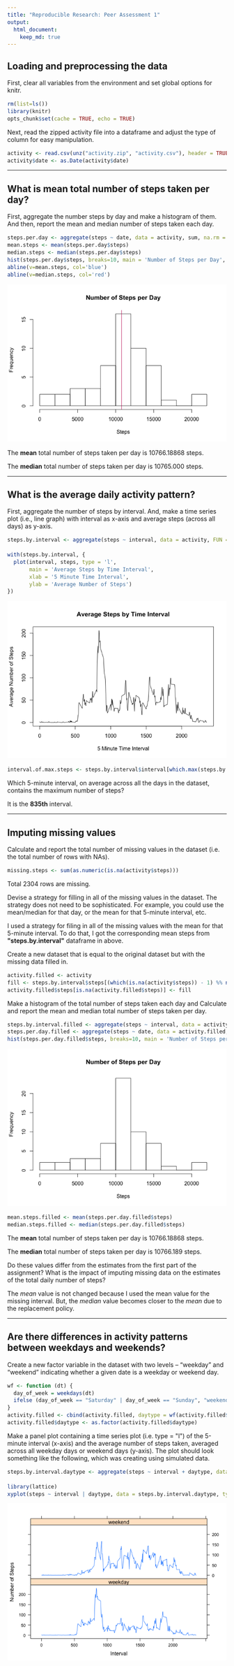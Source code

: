 ```yaml
---
title: "Reproducible Research: Peer Assessment 1"
output: 
  html_document:
    keep_md: true
---
```



## Loading and preprocessing the data

First, clear all variables from the environment and set global options for knitr.

```r
rm(list=ls())
library(knitr)
opts_chunk$set(cache = TRUE, echo = TRUE)
```

Next, read the zipped activity file into a dataframe and adjust the type of column for easy manipulation.

```r
activity <- read.csv(unz("activity.zip", "activity.csv"), header = TRUE, stringsAsFactors = FALSE)
activity$date <- as.Date(activity$date)
```

---

## What is mean total number of steps taken per day?

First, aggregate the number steps by day and make a histogram of them.
And then, report the mean and median number of steps taken each day.

```r
steps.per.day <- aggregate(steps ~ date, data = activity, sum, na.rm = TRUE)
mean.steps <- mean(steps.per.day$steps)
median.steps <- median(steps.per.day$steps)
hist(steps.per.day$steps, breaks=10, main = 'Number of Steps per Day', xlab = 'Steps')
abline(v=mean.steps, col='blue')
abline(v=median.steps, col='red')
```

![](PA1_template_files/figure-html/unnamed-chunk-2-1.png)<!-- -->

The **mean** total number of steps taken per day is 10766.18868 steps.

The **median** total number of steps taken per day is 10765.000 steps.

---

## What is the average daily activity pattern?

First, aggregate the number of steps by interval. And, make a time series plot (i.e., line graph) with interval as x-axis and average steps (across all days) as y-axis.

```r
steps.by.interval <- aggregate(steps ~ interval, data = activity, FUN = mean, na.rm = TRUE)

with(steps.by.interval, {
  plot(interval, steps, type = 'l',
       main = 'Average Steps by Time Interval',
       xlab = '5 Minute Time Interval',
       ylab = 'Average Number of Steps')
})
```

![](PA1_template_files/figure-html/unnamed-chunk-3-1.png)<!-- -->

```r
interval.of.max.steps <- steps.by.interval$interval[which.max(steps.by.interval$steps)]
```
Which 5-minute interval, on average across all the days in the dataset, contains the maximum number of steps? 

It is the **835th** interval.

---

## Imputing missing values

Calculate and report the total number of missing values in the dataset (i.e. the total number of rows with NAs).

```r
missing.steps <- sum(as.numeric(is.na(activity$steps)))
```
Total 2304 rows are missing.

Devise a strategy for filling in all of the missing values in the dataset. The strategy does not need to be sophisticated. For example, you could use the mean/median for that day, or the mean for that 5-minute interval, etc.

I used a strategy for filing in all of the missing values with the mean for that 5-minute interval. To do that, I got the corresponding mean steps from **"steps.by.interval"** dataframe in above. 

Create a new dataset that is equal to the original dataset but with the missing data filled in.


```r
activity.filled <- activity
fill <- steps.by.interval$steps[(which(is.na(activity$steps)) - 1) %% nrow(steps.by.interval) + 1] 
activity.filled$steps[is.na(activity.filled$steps)] <- fill
```

Make a histogram of the total number of steps taken each day and Calculate and report the mean and median total number of steps taken per day. 

```r
steps.by.interval.filled <- aggregate(steps ~ interval, data = activity.filled, FUN = mean)
steps.per.day.filled <- aggregate(steps ~ date, data = activity.filled, sum)
hist(steps.per.day.filled$steps, breaks=10, main = 'Number of Steps per Day', xlab = 'Steps')
```

![](PA1_template_files/figure-html/unnamed-chunk-6-1.png)<!-- -->

```r
mean.steps.filled <- mean(steps.per.day.filled$steps)
median.steps.filled <- median(steps.per.day.filled$steps)
```
The **mean** total number of steps taken per day is 10766.18868 steps.

The **median** total number of steps taken per day is 10766.189 steps.

Do these values differ from the estimates from the first part of the assignment? What is the impact of imputing missing data on the estimates of the total daily number of steps?

The *mean* value is not changed because I used the mean value for the missing interval. But, the *median* value becomes closer to the *mean* due to the replacement policy.

---

## Are there differences in activity patterns between weekdays and weekends?

Create a new factor variable in the dataset with two levels – “weekday” and “weekend” indicating whether a given date is a weekday or weekend day.

```r
wf <- function (dt) { 
  day_of_week = weekdays(dt)
  ifelse (day_of_week == "Saturday" | day_of_week == "Sunday", "weekend", "weekday")
}
activity.filled <- cbind(activity.filled, daytype = wf(activity.filled$date))
activity.filled$daytype <- as.factor(activity.filled$daytype)
```

Make a panel plot containing a time series plot (i.e. type = "l") of the 5-minute interval (x-axis) and the average number of steps taken, averaged across all weekday days or weekend days (y-axis). The plot should look something like the following, which was creating using simulated data.

```r
steps.by.interval.daytype <- aggregate(steps ~ interval + daytype, data = activity.filled, FUN = mean)

library(lattice)
xyplot(steps ~ interval | daytype, data = steps.by.interval.daytype, type = 'l', xlab = 'Interval', ylab = 'Number of Steps', layout = c(1,2))
```

![](PA1_template_files/figure-html/unnamed-chunk-8-1.png)<!-- -->

